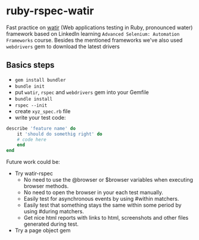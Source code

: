 # ruby-rspec-watir
Fast practice on [watir](http://watir.com/) (Web applications testing in Ruby, pronounced water) framework based on LinkedIn learning `Advanced Selenium: Automation Frameworks` course. Besides the mentioned frameworks we've also used `webdrivers` gem to download the latest drivers

## Basics steps
- `gem install bundler`
- `bundle init`
- put `watir`, `rspec` and `webdrivers` gem into your Gemfile
- `bundle install`
- `rspec --init`
- create `xyz_spec.rb` file
- write your test code:
```ruby
describe 'feature name' do
    it 'should do somethig right' do
    # code here
    end
end
```


Future work could be:
- Try watir-rspec
    - No need to use the @browser or $browser variables when executing browser methods.
    - No need to open the browser in your each test manually.
    - Easily test for asynchronous events by using #within matchers.
    - Easily test that something stays the same within some period by using #during matchers.
    - Get nice html reports with links to html, screenshots and other files generated during test.
- Try a page object gem
